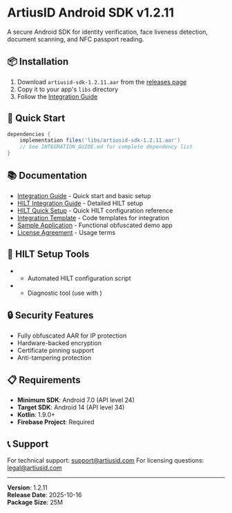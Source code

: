 # ArtiusID Android SDK v1.2.11

A secure Android SDK for identity verification, face liveness detection, document scanning, and NFC passport reading.

## 📦 Installation

1. Download `artiusid-sdk-1.2.11.aar` from the [releases page](https://github.com/artius-iD/artiusid_sdk_android/releases)
2. Copy it to your app's `libs` directory
3. Follow the [Integration Guide](INTEGRATION_GUIDE.md)

## 🚀 Quick Start

```gradle
dependencies {
    implementation files('libs/artiusid-sdk-1.2.11.aar')
    // See INTEGRATION_GUIDE.md for complete dependency list
}
```

## 📚 Documentation

- [Integration Guide](INTEGRATION_GUIDE.md) - Quick start and basic setup
- [HILT Integration Guide](HILT_INTEGRATION_GUIDE.md) - Detailed HILT setup
- [HILT Quick Setup](README_HILT_SETUP.md) - Quick HILT configuration reference
- [Integration Template](integration-template/) - Code templates for integration
- [Sample Application](sample-app/README.md) - Functional obfuscated demo app
- [License Agreement](LICENSE.txt) - Usage terms

## 🔧 HILT Setup Tools

-  - Automated HILT configuration script
-  - Diagnostic tool (use with )

## 🔒 Security Features

- Fully obfuscated AAR for IP protection
- Hardware-backed encryption
- Certificate pinning support
- Anti-tampering protection

## 📋 Requirements

- **Minimum SDK**: Android 7.0 (API level 24)
- **Target SDK**: Android 14 (API level 34)
- **Kotlin**: 1.9.0+
- **Firebase Project**: Required

## 📞 Support

For technical support: support@artiusid.com
For licensing questions: legal@artiusid.com

---
**Version**: 1.2.11  
**Release Date**: 2025-10-16  
**Package Size**:  25M

